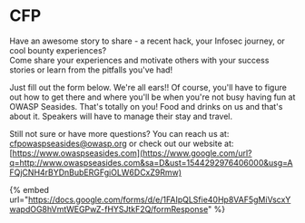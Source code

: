# CFP

Have an awesome story to share - a recent hack, your Infosec journey, or cool bounty experiences?  
Come share your experiences and motivate others with your success stories or learn from the pitfalls you've had!

Just fill out the form below. We're all ears!!  Of course, you'll have to figure out how to get there and where you'll be when you're not busy having fun at OWASP Seasides. That's totally on you! Food and drinks on us and that's about it. Speakers will have to manage their stay and travel.

Still not sure or have more questions? You can reach us at: [cfpowaspseasides@owasp.org](mailto:cfpowaspseasides@owasp.org) or check out our website at: [https://www.owaspseasides.com](https://www.google.com/url?q=http://www.owaspseasides.com&sa=D&ust=1544292976406000&usg=AFQjCNH4rBYDnBubERGFgiOLW6DCxZ9Rmw)

{% embed url="https://docs.google.com/forms/d/e/1FAIpQLSfie40Hp8VAF5gMiVscxYwapdOG8hVmtWEGPwZ-fHYSJtkF2Q/formResponse" %}



